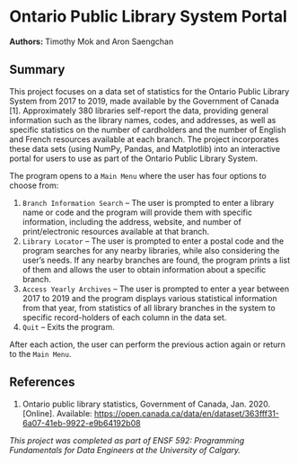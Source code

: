 # Ontario Public Library System Portal

**Authors:** Timothy Mok and Aron Saengchan

## Summary
This project focuses on a data set of statistics for the Ontario Public Library System from 2017 to 2019, made available by the Government of Canada [1]. Approximately 380 libraries self-report the data, providing general information such as the library names, codes, and addresses, as well as specific statistics on the number of cardholders and the number of English and French resources available at each branch. The project incorporates these data sets (using NumPy, Pandas, and Matplotlib) into an interactive portal for users to use as part of the Ontario Public Library System.

The program opens to a `Main Menu` where the user has four options to choose from:

1. `Branch Information Search` – The user is prompted to enter a library name or code and the program will provide them with specific information, including the address, website, and number of print/electronic resources available at that branch.
2. `Library Locator` – The user is prompted to enter a postal code and the program searches for any nearby libraries, while also considering the user’s needs. If any nearby branches are found, the program prints a list of them and allows the user to obtain information about a specific branch.
3. `Access Yearly Archives` – The user is prompted to enter a year between 2017 to 2019 and the program displays various statistical information from that year, from statistics of all library branches in the system to specific record-holders of each column in the data set.
4. `Quit` – Exits the program.

After each action, the user can perform the previous action again or return to the `Main Menu`.

## References 
1. Ontario public library statistics, Government of Canada, Jan. 2020. [Online]. Available: https://open.canada.ca/data/en/dataset/363fff31-6a07-41eb-9922-e9b64192b08

*This project was completed as part of ENSF 592: Programming Fundamentals for Data Engineers at the University of Calgary.*